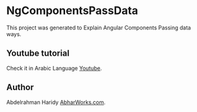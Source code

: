# NgComponentsPassData

This project was generated to Explain Angular Components Passing data ways.

## Youtube tutorial

Check it in Arabic Language [Youtube](https://www.youtube.com/watch?v=eGOS7aOA9Fg&t=190s).

## Author

Abdelrahman Haridy [AbharWorks.com](https://AbharWorks.com).
